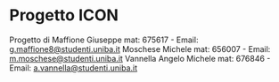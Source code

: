 # Progetto ICON

Progetto di Maffione Giuseppe mat: 675617 - Email: g.maffione8@studenti.uniba.it
Moschese Michele mat: 656007 - Email: m.moschese@studenti.uniba.it
Vannella Angelo Michele mat: 676846 - Email: a.vannella@studenti.uniba.it

